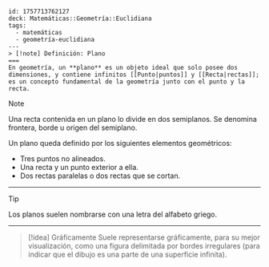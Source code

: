 ```anki
id: 1757713762127
deck: Matemáticas::Geometría::Euclidiana
tags:
  - matemáticas
  - geometría-euclidiana
---
> [!note] Definición: Plano
===
En geometría, un **plano** es un objeto ideal que solo posee dos dimensiones, y contiene infinitos [[Punto|puntos]] y [[Recta|rectas]]; es un concepto fundamental de la geometría junto con el punto y la recta.
```

>[!note]
>Una recta contenida en un plano lo divide en dos semiplanos. Se denomina frontera, borde u origen del semiplano.

Un plano queda definido por los siguientes elementos geométricos:
- Tres puntos no alineados.
- Una recta y un punto exterior a ella.
- Dos rectas paralelas o dos rectas que se cortan.

---

>[!tip]
>Los planos suelen nombrarse con una letra del alfabeto griego.

---

>[!idea] Gráficamente
> Suele representarse gráficamente, para su mejor visualización, como una figura delimitada por bordes irregulares (para indicar que el dibujo es una parte de una superficie infinita).

